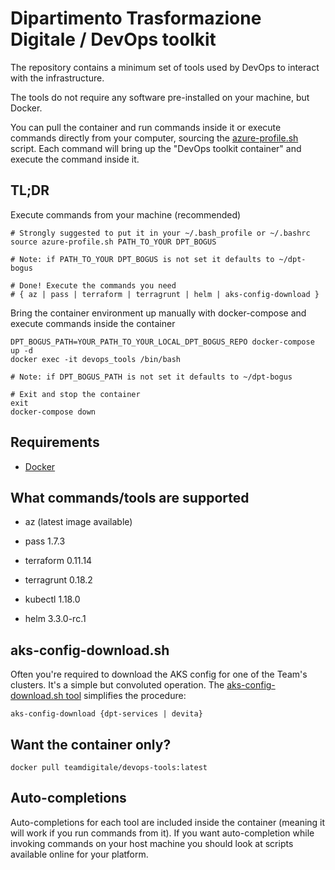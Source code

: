 # Dipartimento Trasformazione Digitale / DevOps toolkit

The repository contains a minimum set of tools used by DevOps to interact with the infrastructure.

The tools do not require any software pre-installed on your machine, but Docker.

You can pull the container and run commands inside it or execute commands directly from your computer, sourcing the [azure-profile.sh](azure-profile.sh) script. Each command will bring up the "DevOps toolkit container" and execute the command inside it.

## TL;DR

Execute commands from your machine (recommended)

```shell
# Strongly suggested to put it in your ~/.bash_profile or ~/.bashrc
source azure-profile.sh PATH_TO_YOUR DPT_BOGUS

# Note: if PATH_TO_YOUR DPT_BOGUS is not set it defaults to ~/dpt-bogus

# Done! Execute the commands you need
# { az | pass | terraform | terragrunt | helm | aks-config-download }
```

Bring the container environment up manually with docker-compose and execute commands inside the container

```shell
DPT_BOGUS_PATH=YOUR_PATH_TO_YOUR_LOCAL_DPT_BOGUS_REPO docker-compose up -d
docker exec -it devops_tools /bin/bash

# Note: if DPT_BOGUS_PATH is not set it defaults to ~/dpt-bogus

# Exit and stop the container
exit
docker-compose down
```

## Requirements

* [Docker](https://www.docker.com/products/docker-desktop)

## What commands/tools are supported

* az (latest image available)

* pass 1.7.3

* terraform 0.11.14

* terragrunt 0.18.2

* kubectl 1.18.0

* helm 3.3.0-rc.1

## aks-config-download.sh

Often you're required to download the AKS config for one of the Team's clusters. It's a simple but convoluted operation. The [aks-config-download.sh tool](aks-config-download.sh) simplifies the procedure:

```shell
aks-config-download {dpt-services | devita}
```

## Want the container only?

```shell
docker pull teamdigitale/devops-tools:latest
```

## Auto-completions

Auto-completions for each tool are included inside the container (meaning it will work if you run commands from it).
If you want auto-completion while invoking commands on your host machine you should look at scripts available online for your platform.
